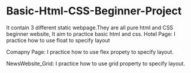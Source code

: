 # Basic-Html-CSS-Beginner-Project
It contain 3 different static webpage.They are all pure html and CSS beginner website, It aim to practice basic html and css.
Hotel Page: I practice how to use float to specify layout

Comapny Page: I practice how to use flex propety to specify layout.

NewsWebsite_Grid: I practice how to use grid property to specify layout.
